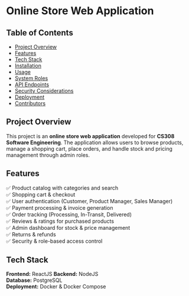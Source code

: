 # Online Store Web Application  

## Table of Contents  
- [Project Overview](#project-overview)  
- [Features](#features)  
- [Tech Stack](#tech-stack)  
- [Installation](#installation)  
- [Usage](#usage)  
- [System Roles](#system-roles)  
- [API Endpoints](#api-endpoints)  
- [Security Considerations](#security-considerations)  
- [Deployment](#deployment)  
- [Contributors](#contributors)  

## Project Overview  
This project is an **online store web application** developed for **CS308 Software Engineering**. The application allows users to browse products, manage a shopping cart, place orders, and handle stock and pricing management through admin roles.  

## Features  
✅ Product catalog with categories and search  
✅ Shopping cart & checkout  
✅ User authentication (Customer, Product Manager, Sales Manager)  
✅ Payment processing & invoice generation  
✅ Order tracking (Processing, In-Transit, Delivered)  
✅ Reviews & ratings for purchased products  
✅ Admin dashboard for stock & price management  
✅ Returns & refunds  
✅ Security & role-based access control  

## Tech Stack  
**Frontend:** ReactJS
**Backend:** NodeJS  
**Database:** PostgreSQL  
**Deployment:** Docker & Docker Compose  